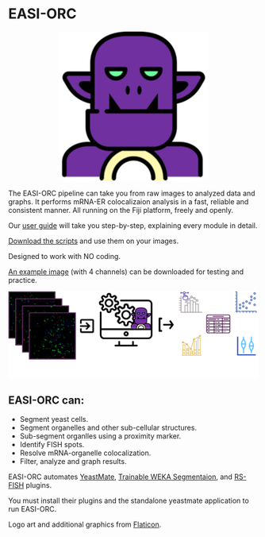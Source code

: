 # EASI-ORC
<p align="center">
  <img src="assests/ORC.png" width="300">
</p>
The EASI-ORC pipeline can take you from raw images to analyzed data and graphs. It performs mRNA-ER colocalizaion analysis in a fast, reliable and consistent manner. All running on the Fiji platform, freely and openly.

Our [user guide](https://github.com/ShaharGarin/EASI-ORC.github.io/blob/c2f86e303f4534bf5d0a5a138059f861595184bd/EASI%20ORC%20User%20Guide.pdf) will take you step-by-step, explaining every module in detail.

[Download the scripts](https://github.com/ShaharGarin/EASI-ORC.github.io/raw/2d24362d16378646fb00c73121c894150db224df/EASI-ORC%20Scripts.7z) and use them on your images.

Designed to work with NO coding.

[An example image](https://github.com/ShaharGarin/EASI-ORC.github.io/blob/247498dd5b2bfbeafa02566af1b0ed4fe2d05995/Example%20Image.7z) (with 4 channels) can be downloaded for testing and practice.
<p align="center">
  <img src="assests/Diagram.png">
</p>

## EASI-ORC can:
* Segment yeast cells.
* Segment organelles and other sub-cellular structures.
* Sub-segment organlles using a proximity marker.
* Identify FISH spots.
* Resolve mRNA-organelle colocalization.
* Filter, analyze and graph results.


EASI-ORC automates [YeastMate](https://yeastmate.readthedocs.io/en/latest/), [Trainable WEKA Segmentaion](https://github.com/fiji/Trainable_Segmentation?tab=readme-ov-file), and [RS-FISH](https://github.com/PreibischLab/RS-FISH) plugins.

You must install their plugins and the standalone yeastmate application to run EASI-ORC.

Logo art and additional graphics from [Flaticon](https://www.flaticon.com/).

